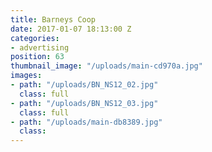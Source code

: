 ```yaml
---
title: Barneys Coop
date: 2017-01-07 18:13:00 Z
categories:
- advertising
position: 63
thumbnail_image: "/uploads/main-cd970a.jpg"
images:
- path: "/uploads/BN_NS12_02.jpg"
  class: full
- path: "/uploads/BN_NS12_03.jpg"
  class: full
- path: "/uploads/main-db8389.jpg"
  class: 
---
```


